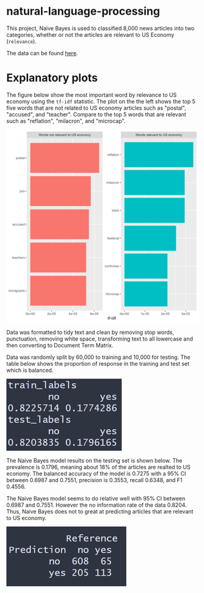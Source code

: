 # natural-language-processing

This project, Naive Bayes is used to classified 8,000 news articles into two categories, whether or not the articles are relevant to US Economy (`relevance`).

The data can be found [here](https://www.kaggle.com/datasets/heeraldedhia/us-economic-news-articles).


# Explanatory plots

The figure below show the most important word by relevance to US economy using the `tf-idf` statistic. The plot on the the left shows the top 5 five words that are not related to US economy articles such as "postal", "accused", and "teacher". Compare to the top 5 words that are relevant such as "reflation", "milacron", and "microcap".

![](./images/tf_idf.png)


Data was formatted to tidy text and clean by removing stop words, punctuation, removing white space,  transforming text to all lowercase and then converting to Document Term Matrix.  

Data was randomly split by 60,000 to training and 10,000 for testing. The table below shows the proportion of response in the training and test set which is balanced.  

![](.\images\prop_res.png)

The Naive Bayes model results on the testing set is shown below. The prevalence is 0.1796, meaning about 18% of the articles are realted to US economy.  The balanced accuracy of the model is 0.7275 with a 95% CI between 0.6987 and 0.7551,  precision is 0.3553, recall 0.6348, and F1  0.4556. 

The Naive Bayes model seems to do relative well with 95% CI between 0.6987 and 0.7551. However the no information rate of the data 0.8204. Thus, Naive Bayes does not to great at predicting articles that are relevant to US economy. 

![](./images/cm.png)

